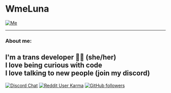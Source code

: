 # WmeLuna
[![Me](https://avatars.githubusercontent.com/u/46545277?size=340)](https://github.com/WmeLuna)

---

### About me:
I'm a trans developer 🏳️‍⚧️ (she/her)  
I love being curious with code  
I love talking to new people (join my discord)
---

[![Discord Chat](https://img.shields.io/discord/843946323783057408.svg?color=blueviolet&logo=discord&logoColor=white&style=for-the-badge&label=discord)](https://discord.gg/f9qSnkfPtf) 
[![Reddit User Karma](https://img.shields.io/reddit/user-karma/combined/WmeLuna?color=blueviolet&label=Reddit&logo=reddit&logoColor=white&style=for-the-badge)](https://www.reddit.com/user/WmeLuna)
[![GitHub followers](https://img.shields.io/github/followers/WmeLuna?color=blueviolet&label=Github%20followers&logo=github&logoColor=white&style=for-the-badge)](https://github.com/WmeLuna)


